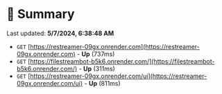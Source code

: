 # 📖 Summary
Last updated: **5/7/2024, 6:38:48 AM**

- `GET` [https://restreamer-09gx.onrender.com](https://restreamer-09gx.onrender.com) - **Up** (737ms)
- `GET` [https://filestreambot-b5k6.onrender.com/](https://filestreambot-b5k6.onrender.com/) - **Up** (311ms)
- `GET` [https://restreamer-09gx.onrender.com/ui](https://restreamer-09gx.onrender.com/ui) - **Up** (811ms)
